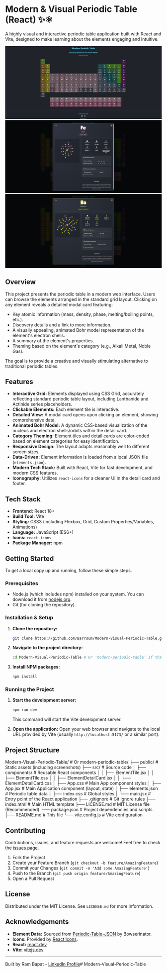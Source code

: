 # Modern & Visual Periodic Table (React) ✨⚛️

A highly visual and interactive periodic table application built with React and Vite, designed to make learning about the elements engaging and intuitive.

<!-- ================================================== -->
<!-- === Screenshots === -->
![Modern Periodic Table Screenshot](public/homepage-screenshot-01.png)
![Modern Periodic Table Screenshot](public/open-card-screenshot-01.png)
![Modern Periodic Table Screenshot](public/open-card-screenshot-02.png)
<!-- ================================================== -->

## Overview

This project presents the periodic table in a modern web interface. Users can browse the elements arranged in the standard grid layout. Clicking on any element reveals a detailed modal card featuring:

*   Key atomic information (mass, density, phase, melting/boiling points, etc.).
*   Discovery details and a link to more information.
*   A visually appealing, animated Bohr model representation of the element's electron shells.
*   A summary of the element's properties.
*   Theming based on the element's category (e.g., Alkali Metal, Noble Gas).

The goal is to provide a creative and visually stimulating alternative to traditional periodic tables.

## Features

*   **Interactive Grid:** Elements displayed using CSS Grid, accurately reflecting standard periodic table layout, including Lanthanide and Actinide series placeholders.
*   **Clickable Elements:** Each element tile is interactive.
*   **Detailed View:** A modal card opens upon clicking an element, showing comprehensive data.
*   **Animated Bohr Model:** A dynamic CSS-based visualization of the nucleus and electron shells/orbits within the detail card.
*   **Category Theming:** Element tiles and detail cards are color-coded based on element categories for easy identification.
*   **Responsive Design:** The layout adapts reasonably well to different screen sizes.
*   **Data-Driven:** Element information is loaded from a local JSON file (`elements.json`).
*   **Modern Tech Stack:** Built with React, Vite for fast development, and modern CSS features.
*   **Iconography:** Utilizes `react-icons` for a cleaner UI in the detail card and footer.

## Tech Stack

*   **Frontend:** React 18+
*   **Build Tool:** Vite
*   **Styling:** CSS3 (including Flexbox, Grid, Custom Properties/Variables, Animations)
*   **Language:** JavaScript (ES6+)
*   **Icons:** `react-icons`
*   **Package Manager:** npm

## Getting Started

To get a local copy up and running, follow these simple steps.

### Prerequisites

*   Node.js (which includes npm) installed on your system. You can download it from [nodejs.org](https://nodejs.org/).
*   Git (for cloning the repository).

### Installation & Setup

1.  **Clone the repository:**
    ```bash
    git clone https://github.com/Barrsum/Modern-Visual-Periodic-Table.git
    ```

2.  **Navigate to the project directory:**
    ```bash
    cd Modern-Visual-Periodic-Table # Or 'modern-periodic-table' if that's the folder name
    ```

3.  **Install NPM packages:**
    ```bash
    npm install
    ```

### Running the Project

1.  **Start the development server:**
    ```bash
    npm run dev
    ```
    This command will start the Vite development server.

2.  **Open the application:**
    Open your web browser and navigate to the local URL provided by Vite (usually `http://localhost:5173/` or a similar port).

## Project Structure

Modern-Visual-Periodic-Table/ # Or modern-periodic-table/
├── public/ # Static assets (including screenshots)
├── src/ # Source code
│ ├── components/ # Reusable React components
│ │ ├── ElementTile.jsx
│ │ ├── ElementTile.css
│ │ ├── ElementDetailCard.jsx
│ │ ├── ElementDetailCard.css
│ ├── App.css # Main App component styles
│ ├── App.jsx # Main Application component (layout, state)
│ ├── elements.json # Periodic table data
│ ├── index.css # Global styles
│ └── main.jsx # Entry point of the React application
├── .gitignore # Git ignore rules
├── index.html # Main HTML template
├── LICENSE.md # MIT License file (Recommended)
├── package.json # Project dependencies and scripts
├── README.md # This file
└── vite.config.js # Vite configuration


## Contributing

Contributions, issues, and feature requests are welcome! Feel free to check the [issues page](https://github.com/Barrsum/Modern-Visual-Periodic-Table/issues).

1.  Fork the Project
2.  Create your Feature Branch (`git checkout -b feature/AmazingFeature`)
3.  Commit your Changes (`git commit -m 'Add some AmazingFeature'`)
4.  Push to the Branch (`git push origin feature/AmazingFeature`)
5.  Open a Pull Request

## License

Distributed under the MIT License. See `LICENSE.md` for more information.

## Acknowledgements

*   **Element Data:** Sourced from [Periodic-Table-JSON](https://github.com/Bowserinator/Periodic-Table-JSON) by Bowserinator.
*   **Icons:** Provided by [React Icons](https://react-icons.github.io/react-icons/).
*   **React:** [react.dev](https://react.dev/)
*   **Vite:** [vitejs.dev](https://vitejs.dev/)

---

Built by Ram Bapat - [LinkedIn Profile](www.linkedin.com/in/ram-bapat-barrsum-diamos)#   M o d e r n - V i s u a l - P e r i o d i c - T a b l e 
 
 